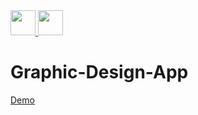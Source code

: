 <a href="https://github.com/vincevise/CropImageTesting2"> 
<img src="https://cdn-icons-png.flaticon.com/512/54/54476.png" width="40"  />  
</a> 
<a href="https://github.com/vincevise/TodoList"> 
<img src="https://cdn-icons-png.flaticon.com/512/1251/1251009.png" width="40"/> 
</a>

# Graphic-Design-App

<a href="https://vincevise.github.io/Grphic-Design-App/">Demo</a>
